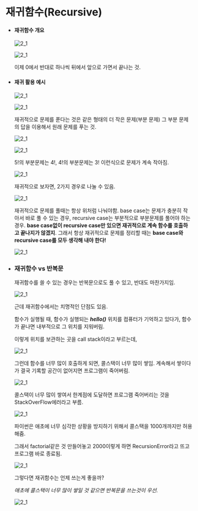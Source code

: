 # 재귀함수(Recursive)

- #### 재귀함수 개요

  ![2_1](./resources/2_1.png)

  ![2_1](./resources/2_2.png)

  이제 0에서 반대로 하나씩 뒤에서 앞으로 가면서 끝나는 것. 



- #### 재귀 활용 예시

  ![2_1](./resources/2_3.png)

  ![2_1](./resources/2_4.png)

  재귀적으로 문제를 푼다는 것은 같은 형태의 더 작은 문제(부분 문제) 그 부분 문제의 답을 이용해서 원래 문제를 푸는 것. 

  ![2_1](./resources/2_5.png)

  ![2_1](./resources/2_6.png)

  5!의 부분문제는 4!, 4!의 부분문제는 3! 이런식으로 문제가 계속 작아짐. 

  ![2_1](./resources/2_7.png)

  재귀적으로 보자면, 2가지 경우로 나눌 수 있음. 

  ![2_1](./resources/2_8.png)

  재귀적으로 문제를 풀때는 항상 위처럼 나눠야함. base case는 문제가 충분히 작아서 바로 풀 수 있는 경우, recursive case는 부분적으로 부분문제를 풀어야 하는 경우. **base case없이 recursive case만 있으면 재귀적으로 계속 함수를 호출하고 끝나지가 않겠지**. 그래서 항상 재귀적으로 문제를 정리할 때는 **base case와 recursive case를 모두 생각해 내야 한다!**

  ![2_1](./resources/2_9.png)

  



- ### 재귀함수 vs 반복문

  재귀함수를 쓸 수 있는 경우는 반복문으로도 풀 수 있고, 반대도 마찬가지임. 

  ![2_1](./resources/2_10.png)

  근데 재귀함수에서는 치명적인 단점도 있음. 

  함수가 실행될 때, 함수가 실행되는 ***hello()*** 위치를 컴퓨터가 기억하고 있다가, 함수가 끝나면 내부적으로 그 위치를 지워버림. 

  이렇게 위치를 보관하는 곳을 call stack이라고 부르는데, 

  ![2_1](./resources/2_11.png)

  그런데 함수를 너무 많이 호출하게 되면, 콜스택이 너무 많이 쌓임. 계속해서 쌓이다가 결국 기록할 공간이 없어지면 프로그램이 죽어버림.

  ![2_1](./resources/2_12.png) 

  콜스택이 너무 많이 쌓여서 한계점에 도달하면 프로그램 죽어버리는 것을 StackOverFlow에러라고 부름. 

  ![2_1](./resources/2_13.png)

  파이썬은 애초에 너무 심각한 상황을 방지하기 위해서 콜스택을 1000개까지만 허용해줌. 

  그래서 factorial같은 것 만들어놓고 2000이렇게 하면 RecursionError라고 뜨고 프로그램 바로 종료됨. 

  ![2_1](./resources/2_14.png)

  그렇다면 재귀함수는 언제 쓰는게 좋을까?

  *애초에 콜스택이 너무 많이 쌓일 것 같으면 반복문을 쓰는것이 우선.*

  ![2_1](./resources/2_15.png) 

  